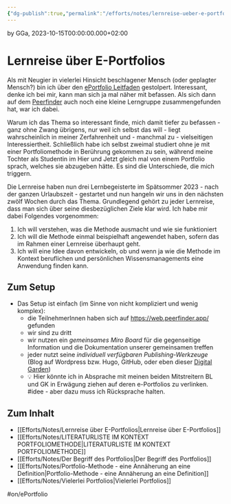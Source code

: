 ```yaml
---
{"dg-publish":true,"permalink":"/efforts/notes/lernreise-ueber-e-portfolios/","tags":["class/outcome","on/ePortfolio","class/lernreise","note/settled🧱"],"noteIcon":""}
---
```


by GGa, 2023-10-15T00:00:00.000+02:00 

# Lernreise über E-Portfolios 

Als mit Neugier in vielerlei Hinsicht beschlagener Mensch (oder geplagter Mensch?) bin ich über den [ePortfolio Leitfaden](https://cogneon.github.io/lernos-eportfolio/de/2-0-Lernpfad/) gestolpert. Interessant, denke ich bei mir, kann man sich ja mal näher mit befassen. Als sich dann auf dem [Peerfinder](https://web.peerfinder.app/de) auch noch eine kleine Lerngruppe zusammengefunden hat, war ich dabei.

Warum ich das Thema so interessant finde, mich damit tiefer zu befassen - ganz ohne Zwang übrigens, nur weil ich selbst das will - liegt wahrscheinlich in meiner Zerfahrenheit und - manchmal zu - vielseitigen Interessiertheit. Schließlich habe ich selbst zweimal studiert ohne je mit einer Portfoliomethode in Berührung gekommen zu sein, während meine Tochter als Studentin im Hier und Jetzt gleich mal von einem Portfolio sprach, welches sie abzugeben hätte. Es sind die Unterschiede, die mich triggern.

Die Lernreise haben nun drei Lernbegeisterte im Spätsommer 2023 - nach der ganzen Urlaubszeit - gestartet und nun hangeln wir uns in den nächsten zwölf Wochen durch das Thema. Grundlegend gehört zu jeder Lernreise, dass man sich über seine diesbezüglichen Ziele klar wird. Ich habe mir dabei Folgendes vorgenommen:

1. Ich will verstehen, was die Methode ausmacht und wie sie funktioniert
2. Ich will die Methode einmal beispielhaft angewendet haben, sofern das im Rahmen einer Lernreise überhaupt geht.
3. Ich will eine Idee davon entwickeln, ob und wenn ja wie die Methode im Kontext beruflichen und persönlichen Wissensmanagements eine Anwendung finden kann.

## Zum Setup
- Das Setup ist einfach (im Sinne von nicht kompliziert und wenig komplex):
	- die TeilnehmerInnen haben sich auf https://web.peerfinder.app/ gefunden
	- wir sind zu dritt
	- wir nutzen ein *gemeinsames Miro Board* für die gegenseitige Information und die Dokumentation unserer gemeinsamen treffen
	- jeder nutzt seine *individuell verfügbaren Publishing-Werkzeuge* (Blog auf Wordpress bzw. Hugo, GitHub, oder eben dieser [Digital Garden](https://knowledge-garden.de))
	- 💡 Hier könnte ich in Absprache mit meinen beiden Mitstreitern BL und GK in Erwägung ziehen auf deren e-Portfolios zu verlinken. #idee - aber dazu muss ich Rücksprache halten. 

## Zum Inhalt
- [[Efforts/Notes/Lernreise über E-Portfolios\|Lernreise über E-Portfolios]]
- [[Efforts/Notes/LITERATURLISTE IM KONTEXT PORTFOLIOMETHODE\|LITERATURLISTE IM KONTEXT PORTFOLIOMETHODE]]
- [[Efforts/Notes/Der Begriff des Portfolios\|Der Begriff des Portfolios]]
- [[Efforts/Notes/Portfolio-Methode - eine Annäherung an eine Definition\|Portfolio-Methode - eine Annäherung an eine Definition]]
- [[Efforts/Notes/Vielerlei Portfolios\|Vielerlei Portfolios]]


#on/ePortfolio 